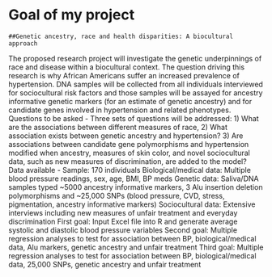 # Goal of my project
	##Genetic ancestry, race and health disparities: A biocultural approach
The proposed research project will investigate the genetic underpinnings of race and disease within a biocultural context. The question driving this research is why African Americans suffer an increased prevalence of hypertension. 
DNA samples will be collected from all individuals interviewed for sociocultural risk factors and those samples will be assayed for ancestry informative genetic markers (for an estimate of genetic ancestry) and for candidate genes involved in hypertension and related phenotypes. 
Questions to be asked - Three sets of questions will be addressed: 1) What are the associations between different measures of race, 2) What association exists between genetic ancestry and hypertension? 3) Are associations between candidate gene polymorphisms and hypertension modified when ancestry, measures of skin color, and novel sociocultural data, such as new measures of discrimination, are added to the model?
Data available - Sample: 170 individuals
Biological/medical data: Multiple blood pressure readings, sex, age, BMI, BP meds
Genetic data: Saliva/DNA samples typed ~5000 ancestry informative markers, 3 Alu insertion deletion polymorphisms and ~25,000 SNPs (blood pressure, CVD, stress, pigmentation, ancestry informative markers)
Sociocultural data: Extensive interviews including new measures of unfair treatment and everyday discrimination
First goal: Input Excel file into R and generate average systolic and diastolic blood pressure variables
Second goal: Multiple regression analyses to test for association between BP, biological/medical data, Alu markers, genetic ancestry and unfair treatment 
Third goal: Multiple regression analyses to test for association between BP, biological/medical data, 25,000 SNPs, genetic ancestry and unfair treatment 
